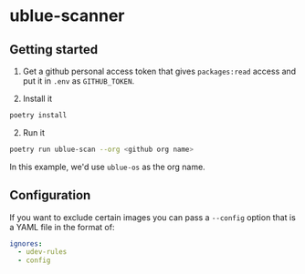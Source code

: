 # ublue-scanner
## Getting started
1. Get a github personal access token that gives `packages:read` access and
   put it in `.env` as `GITHUB_TOKEN`.

2. Install it
```bash
poetry install
```

2. Run it
```bash
poetry run ublue-scan --org <github org name>
```

In this example, we'd use `ublue-os` as the org name.

## Configuration
If you want to exclude certain images you can pass a `--config` option that is
a YAML file in the format of:

```yaml
ignores:
  - udev-rules
  - config
```
